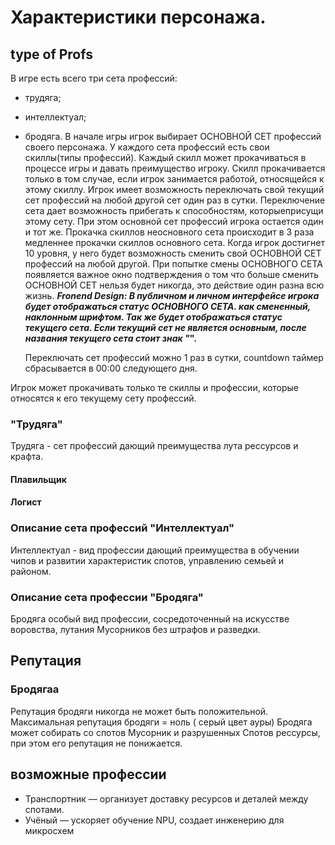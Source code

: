# Характеристики персонажа.

## type of Profs 
В игре есть всего три сета профессий:
 - трудяга;
 - интеллектуал;
 - бродяга.
В начале игры игрок выбирает ОСНОВНОЙ СЕТ профессий своего персонажа. 
У каждого сета профессий есть свои скиллы(типы профессий). Каждый скилл может прокачиваться в процессе игры и давать преимущество игроку. Скилл прокачивается только в том случае, если игрок занимается работой, относящейся к этому скиллу.
 Игрок имеет возможность переключать свой текущий сет профессий на любой  другой сет один раз в сутки. Переключение сета дает возможность прибегать к способностям, которыеприсущи этому сету. При этом основной сет профессий игрока остается один и тот же. Прокачка скиллов неосновного сета происходит в 3 раза медленнее прокачки скиллов основного сета.
  Когда игрок достигнет 10 уровня, у него будет возможность сменить свой ОСНОВНОЙ СЕТ профессий на любой другой. При попытке смены ОСНОВНОГО СЕТА  появляется важное окно подтверждения о том что больше сменить ОСНОВНОЙ СЕТ нельзя будет никогда, это действие один разна всю жизнь. 
   ***Fronend Design: В публичном и личном интерфейсе игрока будет отображаться статус ОСНОВНОГО СЕТА.  как смененный, наклонным шрифтом. Так же будет отображаться статус текущего сета. Если текущий сет не является основным, после названия текущего сета стоит знак "*".**

    Переключать сет профессий можно 1 раз в сутки, countdown таймер сбрасывается в 00:00 следующего дня.

 Игрок может прокачивать только те скиллы и профессии, которые относятся к его текущему сету профессий. 

### "Трудяга"
Трудяга - сет профессий дающий преимущества лута рессурсов и крафта. 
#### Плавильщик
#### 
#### Логист

### Описание сета профессий "Интеллектуал"
Интеллектуал - вид профессии дающий преимущества в обучении чипов и развитии характеристик спотов, управлению семьей и районом.

### Описание сета профессии "Бродяга"

Бродяга особый вид профессии, сосредоточенный на искусстве воровства, лутания Мусорников без штрафов и разведки.

## Репутация 
### Бродягаа
Репутация бродяги никогда не может быть положительной. Максимальная репутация бродяги =  ноль ( серый цвет ауры)
Бродяга может собирать со спотов Мусорник и разрушенных Спотов рессурсы, при этом его репутация не понижается. 


## возможные профессии
 - Транспортник — организует доставку ресурсов и деталей между спотами.
 - Учёный — ускоряет обучение NPU, создает инженерию для микросхем